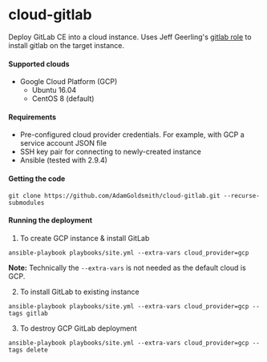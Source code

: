 # cloud-gitlab

Deploy GitLab CE into a cloud instance. Uses Jeff Geerling's [gitlab role](<https://galaxy.ansible.com/geerlingguy/gitlab/>) to install gitlab on the target instance.

#### Supported clouds

* Google Cloud Platform (GCP)
  * Ubuntu 16.04
  * CentOS 8 (default)

#### Requirements

* Pre-configured cloud provider credentials. For example, with GCP a service account JSON file
* SSH key pair for connecting to newly-created instance
* Ansible (tested with 2.9.4)

#### Getting the code

```
git clone https://github.com/AdamGoldsmith/cloud-gitlab.git --recurse-submodules
```

#### Running the deployment

1. To create GCP instance & install GitLab
```
ansible-playbook playbooks/site.yml --extra-vars cloud_provider=gcp
```
__Note:__ Technically the `--extra-vars` is not needed as the default cloud is GCP.


2. To install GitLab to existing instance
```
ansible-playbook playbooks/site.yml --extra-vars cloud_provider=gcp --tags gitlab
```

3. To destroy GCP GitLab deployment
```
ansible-playbook playbooks/site.yml --extra-vars cloud_provider=gcp --tags delete
```

